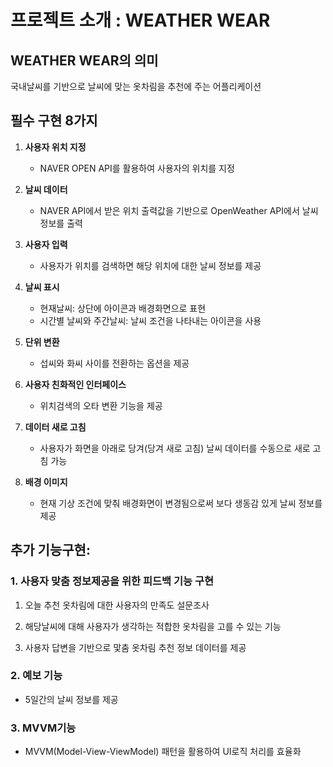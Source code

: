 # 프로젝트 소개 : WEATHER WEAR

## WEATHER WEAR의 의미

국내날씨를 기반으로 날씨에 맞는 옷차림을 추천에 주는 어플리케이션

## 필수 구현 8가지

1. **사용자 위치 지정**
   - NAVER OPEN API를 활용하여 사용자의 위치를 지정

2. **날씨 데이터**
   - NAVER API에서 받은 위치 출력값을 기반으로 OpenWeather API에서 날씨 정보를 출력

3. **사용자 입력**
   - 사용자가 위치를 검색하면 해당 위치에 대한 날씨 정보를 제공

4. **날씨 표시**
   - 현재날씨: 상단에 아이콘과 배경화면으로 표현
   - 시간별 날씨와 주간날씨: 날씨 조건을 나타내는 아이콘을 사용

5. **단위 변환**
   - 섭씨와 화씨 사이를 전환하는 옵션을 제공

6. **사용자 친화적인 인터페이스**
   - 위치검색의 오타 변환 기능을 제공

7. **데이터 새로 고침**
   - 사용자가 화면을 아래로 당겨(당겨 새로 고침) 날씨 데이터를 수동으로 새로 고침 가능

8. **배경 이미지**
   - 현재 기상 조건에 맞춰 배경화면이 변경됨으로써 보다 생동감 있게 날씨 정보를 제공

## 추가 기능구현: 

### 1. 사용자 맞춤 정보제공을 위한 피드백 기능 구현

   1) 오늘 추천 옷차림에 대한 사용자의 만족도 설문조사
   
   2) 해당날씨에 대해 사용자가 생각하는 적합한 옷차림을 고를 수 있는 기능
   
   3) 사용자 답변을 기반으로 맟춤 옷차림 추천 정보 데이터를 제공

### 2. 예보 기능
   - 5일간의 날씨 정보를 제공

### 3. MVVM기능 
   - MVVM(Model-View-ViewModel) 패턴을 활용하여 UI로직 처리를 효율화
